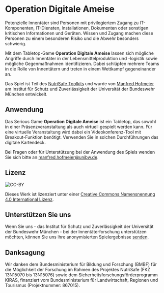 # Operation Digitale Ameise
Potenzielle Innentäter sind Personen mit privilegiertem Zugang zu IT-Komponenten, IT-Diensten, Installationen, Dokumenten oder sonstigen kritischen Informationen und Geräten. Wissen und Zugang machen diese Personen zu einem besonderen Risiko und die Abwehr besonders schwierig.


Mit dem Tabletop-Game __Operation Digitale Ameise__ lassen sich mögliche Angriffe durch Innentäter in der Lebensmittelproduktion und -logistik sowie mögliche Gegenmaßnahmen identifizieren. Dabei schlüpfen mehrere Teams in die Rolle von Innentätern und treten in einem Wettkampf gegeneinander an.


Das Spiel ist Teil des [NutriSafe Toolkits](https://nutrisafe.de/toolkit) und wurde von [Manfred Hofmeier](https://www.linkedin.com/in/ma-hofmeier/) am Institut für Schutz und Zuverlässigkeit der Universität der Bundeswehr München entwickelt.

## Anwendung
Das Serious Game __Operation Digitale Ameise__ ist ein Tabletop, das sowohl in einer Präsenzveranstaltung als auch virtuell gespielt werden kann. Für eine virtuelle Veranstaltung wird dabei ein Videokonferenz-Tool mit Breakout-Funktion benötigt. Verwenden Sie in solchen Durchführungen das digitale Kartendeck.


Bei Fragen oder für Unterstützung bei der Anwendung des Spiels wenden Sie sich bitte an [manfred.hofmeier@unibw.de](mailto:manfred.hofmeier@unibw.de).

## Lizenz
![CC-BY](https://i.creativecommons.org/l/by/4.0/88x31.png)

Dieses Werk ist lizenziert unter einer [Creative Commons Namensnennung 4.0 International Lizenz](http://creativecommons.org/licenses/by/4.0/).

## Unterstützen Sie uns
Wenn Sie uns - das Institut für Schutz und Zuverlässigkeit der Universität der Bundeswehr München - bei der Innentäterforschung unterstützen möchten, können Sie uns Ihre anonymisierten Spielergebnisse [senden](mailto:manfred.hofmeier@unibw.de).

## Danksagung
Wir danken dem Bundesministerium für Bildung und Forschung (BMBF) für die Möglichkeit der Forschung im Rahmen des Projektes NutriSafe (FKZ 13N15070 bis 13N15076) sowie dem Sicherheitsforschungsförderprogramm KIRAS, finanziert vom Bundesministerium für Landwirtschaft, Regionen und Tourismus (Projektnummer: 867015).
